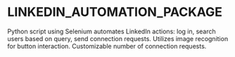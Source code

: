 # LINKEDIN_AUTOMATION_PACKAGE
Python script using Selenium automates LinkedIn actions: log in, search users based on query, send connection requests. Utilizes image recognition for button interaction. Customizable number of connection requests.
